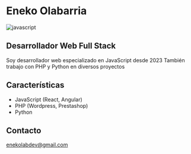 # Eneko Olabarria

![javascript](https://upload.wikimedia.org/wikipedia/commons/thumb/9/99/Unofficial_JavaScript_logo_2.svg/1200px-Unofficial_JavaScript_logo_2.svg.png)

## Desarrollador Web Full Stack
Soy desarrollador web especializado en JavaScript desde 2023
También trabajo con PHP y Python en diversos proyectos

## Características
- JavaScript (React, Angular)
- PHP (Wordpress, Prestashop)
- Python

## Contacto
enekolabdev@gmail.com
